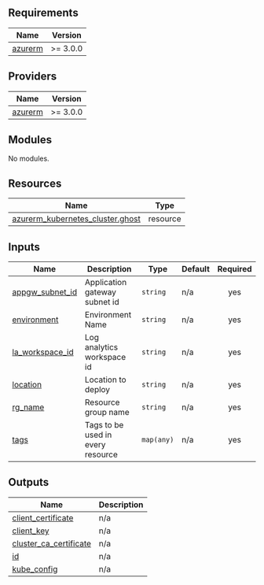 ## Requirements

| Name | Version |
|------|---------|
| <a name="requirement_azurerm"></a> [azurerm](#requirement\_azurerm) | >= 3.0.0 |

## Providers

| Name | Version |
|------|---------|
| <a name="provider_azurerm"></a> [azurerm](#provider\_azurerm) | >= 3.0.0 |

## Modules

No modules.

## Resources

| Name | Type |
|------|------|
| [azurerm_kubernetes_cluster.ghost](https://registry.terraform.io/providers/hashicorp/azurerm/latest/docs/resources/kubernetes_cluster) | resource |

## Inputs

| Name | Description | Type | Default | Required |
|------|-------------|------|---------|:--------:|
| <a name="input_appgw_subnet_id"></a> [appgw\_subnet\_id](#input\_appgw\_subnet\_id) | Application gateway subnet id | `string` | n/a | yes |
| <a name="input_environment"></a> [environment](#input\_environment) | Environment Name | `string` | n/a | yes |
| <a name="input_la_workspace_id"></a> [la\_workspace\_id](#input\_la\_workspace\_id) | Log analytics workspace id | `string` | n/a | yes |
| <a name="input_location"></a> [location](#input\_location) | Location to deploy | `string` | n/a | yes |
| <a name="input_rg_name"></a> [rg\_name](#input\_rg\_name) | Resource group name | `string` | n/a | yes |
| <a name="input_tags"></a> [tags](#input\_tags) | Tags to be used in every resource | `map(any)` | n/a | yes |

## Outputs

| Name | Description |
|------|-------------|
| <a name="output_client_certificate"></a> [client\_certificate](#output\_client\_certificate) | n/a |
| <a name="output_client_key"></a> [client\_key](#output\_client\_key) | n/a |
| <a name="output_cluster_ca_certificate"></a> [cluster\_ca\_certificate](#output\_cluster\_ca\_certificate) | n/a |
| <a name="output_id"></a> [id](#output\_id) | n/a |
| <a name="output_kube_config"></a> [kube\_config](#output\_kube\_config) | n/a |
